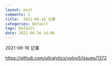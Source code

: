 ```yaml
---
layout: post
comments: 1
title:  2021-06-16 记事
categories: Default
tags: Default
date: 2021-06-16 14:06
---
```


 2021-06-16 记事



https://github.com/ultralytics/yolov5/issues/1372




